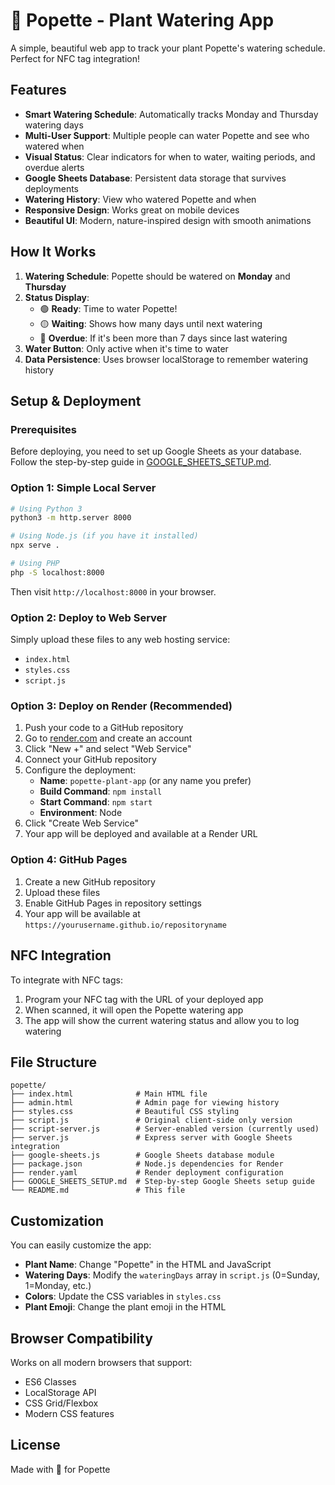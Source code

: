# 🌱 Popette - Plant Watering App

A simple, beautiful web app to track your plant Popette's watering schedule. Perfect for NFC tag integration!

## Features

- **Smart Watering Schedule**: Automatically tracks Monday and Thursday watering days
- **Multi-User Support**: Multiple people can water Popette and see who watered when
- **Visual Status**: Clear indicators for when to water, waiting periods, and overdue alerts
- **Google Sheets Database**: Persistent data storage that survives deployments
- **Watering History**: View who watered Popette and when
- **Responsive Design**: Works great on mobile devices
- **Beautiful UI**: Modern, nature-inspired design with smooth animations

## How It Works

1. **Watering Schedule**: Popette should be watered on **Monday** and **Thursday**
2. **Status Display**: 
   - 🟢 **Ready**: Time to water Popette!
   - 🟡 **Waiting**: Shows how many days until next watering
   - 🔴 **Overdue**: If it's been more than 7 days since last watering
3. **Water Button**: Only active when it's time to water
4. **Data Persistence**: Uses browser localStorage to remember watering history

## Setup & Deployment

### Prerequisites
Before deploying, you need to set up Google Sheets as your database. Follow the step-by-step guide in [GOOGLE_SHEETS_SETUP.md](GOOGLE_SHEETS_SETUP.md).

### Option 1: Simple Local Server
```bash
# Using Python 3
python3 -m http.server 8000

# Using Node.js (if you have it installed)
npx serve .

# Using PHP
php -S localhost:8000
```

Then visit `http://localhost:8000` in your browser.

### Option 2: Deploy to Web Server
Simply upload these files to any web hosting service:
- `index.html`
- `styles.css`
- `script.js`

### Option 3: Deploy on Render (Recommended)
1. Push your code to a GitHub repository
2. Go to [render.com](https://render.com) and create an account
3. Click "New +" and select "Web Service"
4. Connect your GitHub repository
5. Configure the deployment:
   - **Name**: `popette-plant-app` (or any name you prefer)
   - **Build Command**: `npm install`
   - **Start Command**: `npm start`
   - **Environment**: Node
6. Click "Create Web Service"
7. Your app will be deployed and available at a Render URL

### Option 4: GitHub Pages
1. Create a new GitHub repository
2. Upload these files
3. Enable GitHub Pages in repository settings
4. Your app will be available at `https://yourusername.github.io/repositoryname`

## NFC Integration

To integrate with NFC tags:
1. Program your NFC tag with the URL of your deployed app
2. When scanned, it will open the Popette watering app
3. The app will show the current watering status and allow you to log watering

## File Structure

```
popette/
├── index.html              # Main HTML file
├── admin.html              # Admin page for viewing history
├── styles.css              # Beautiful CSS styling
├── script.js               # Original client-side only version
├── script-server.js        # Server-enabled version (currently used)
├── server.js               # Express server with Google Sheets integration
├── google-sheets.js        # Google Sheets database module
├── package.json            # Node.js dependencies for Render
├── render.yaml             # Render deployment configuration
├── GOOGLE_SHEETS_SETUP.md  # Step-by-step Google Sheets setup guide
└── README.md               # This file
```

## Customization

You can easily customize the app:
- **Plant Name**: Change "Popette" in the HTML and JavaScript
- **Watering Days**: Modify the `wateringDays` array in `script.js` (0=Sunday, 1=Monday, etc.)
- **Colors**: Update the CSS variables in `styles.css`
- **Plant Emoji**: Change the plant emoji in the HTML

## Browser Compatibility

Works on all modern browsers that support:
- ES6 Classes
- LocalStorage API
- CSS Grid/Flexbox
- Modern CSS features

## License

Made with 💚 for Popette 